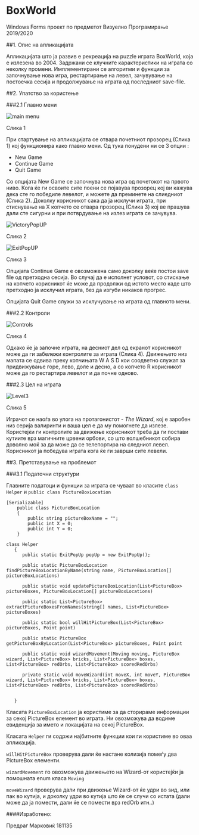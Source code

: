 # BoxWorld
Windows Forms проект по предметот Визуелно Програмирање 2019/2020

##1. Опис на апликацијата

Апликацијата што ја развив е рекреација на puzzle играта BoxWorld, која е излезена во 2004. Задржани се клучните карактеристики на играта со неколку промени.
Имплементирани се алгоритми и функции за започнување нова игра, рестартирање на левел, зачувување на постоечка сесија и продолжување на играта од последниот save-file.

##2. Упатство за користење

###2.1 Главно мени

![main menu](https://i.imgur.com/WJ9Vih6.png)

Слика 1

При стартување на апликацијата се отвара почетниот прозорец (Слика 1) кој функционира како главно мени.
Од тука понудени ни се 3 опции :
* New Game
* Continue Game
* Quit Game

Со опцијата New Game се започнува нова игра од почетокот на првото ниво. Кога ќе ги освоите сите поени се појавува прозорец кој ви кажува дека сте го победиле левелот, и можете да преминете на слиедниот (Слика 2). 
Доколку корисникот сака да ја исклучи играта, при стиснување на X копчето се отвара прозорец (Слика 3) кој ве прашува дали сте сигурни и при потврдување на излез играта се зачувува.

![VictoryPopUP](https://i.imgur.com/IBFB9pU.png)

Слика 2

![ExitPopUP](https://i.imgur.com/jr3Ko6T.png)

Слика 3

Опцијата Continue Game е овозможена само доколку веќе постои save file од претходна сесија. Во случај да е исполнет условот, со стискање на копчето корисникот ќе може да продолжи од истото место каде што претходно ја исклучил играта, без да изгуби никаков прогрес.

Опцијата Quit Game служи за исклучување на играта од главното мени.

###2.2 Контроли

![Controls](https://i.imgur.com/ynX0Yo6.png)

Слика 4

Одкако ќе ја започне играта, на десниот дел од екранот корисникот може да ги забележи контролите за играта (Слика 4). Движењето низ мапата се одвива преку копчињата  W A S D кои соодветно служат за придвижување горе, лево, доле и десно, а со копчето R корисникот може да го рестартира левелот и да почне одново.

###2.3 Цел на играта

![Level3](https://i.imgur.com/QYHkbv4.png)

Слика 5

Играчот се наоѓа во улога на протагонистот - *The Wizard*, кој е заробен низ серија валиринти и ваша цел е да му помогнете да излезе. Користејќи ги контролите за движење корисникот треба да ги постави кутиите врз магичните црвени орбови, со што волшебникот собира доволно моќ за да може да се телепортира на следниот левел.
Корисникот ја победува играта кога ќе ги заврши сите левели.

##3. Претставување на проблемот

###3.1 Податочни структури

Главните податоци и функции за играта се чуваат во класите `class Helper` и `public class PictureBoxLocation`

```
[Serializable]
    public class PictureBoxLocation
    {
        public string pictureBoxName = "";
        public int X = 0;
        public int Y = 0;
    }
 ```
 ```
 class Helper
    {
       public static ExitPopUp popUp = new ExitPopUp();

       public static PictureBoxLocation findPictureBoxLocationByName(string name, PictureBoxLocation[] pictureBoxLocations)
        
       public static void updatePictureBoxLocation(List<PictureBox> pictureBoxes, PictureBoxLocation[] pictureBoxLocations)
       
       public static List<PictureBox> extractPictureBoxesFromNames(string[] names, List<PictureBox> pictureBoxes)
       
       public static bool willHitPictureBox(List<PictureBox> pictureBoxes, Point point)
       
       public static PictureBox getPictureBoxByLocation(List<PictureBox> pictureBoxes, Point point
       
       public static void wizardMovement(Moving moving, PictureBox wizard, List<PictureBox> bricks, List<PictureBox> boxes, List<PictureBox> redOrbs, List<PictureBox> scoredRedOrbs)

       private static void moveWizard(int moveX, int moveY, PictureBox wizard, List<PictureBox> bricks, List<PictureBox> boxes, List<PictureBox> redOrbs, List<PictureBox> scoredRedOrbs)


    }
 
 ```
 Класата `PictureBoxLocation` ја користиме за да сторираме информации за секој PictureBox елемент во играта. Ни овозможува да водиме евиденција за името и локацијата на секој PictureBox.

 Класата `Helper` ги содржи најбитните функции кои ги користиме во оваа апликација.

`willHitPictureBox` проверува дали ќе настане колизија помеѓу два PictureBox елементи.

`wizardMovement` го овозможува движењето на Wizard-от користејќи ја помошната enum класа `Moving`

`moveWizard` проверува дали при движење Wizard-от ќе удри во ѕид, или пак во кутија, и доколку удри во кутија што ќе се случи со истата (дали може да ја помести, дали ќе се помести врз redOrb итн..)

####Изработено:

Предраг Марковиќ 181135
